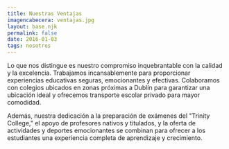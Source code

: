```yaml
---
title: Nuestras Ventajas
imagencabecera: ventajas.jpg
layout: base.njk
permalink: false
date: 2016-01-03
tags: nosotros
---
```


Lo que nos distingue es nuestro compromiso inquebrantable con la calidad y la excelencia. Trabajamos incansablemente para proporcionar experiencias educativas seguras, emocionantes y efectivas. Colaboramos con colegios ubicados en zonas próximas a Dublín para garantizar una ubicación ideal y ofrecemos transporte escolar privado para mayor comodidad.

Además, nuestra dedicación a la preparación de exámenes del "Trinity College," el apoyo de profesores nativos y titulados, y la oferta de actividades y deportes emocionantes se combinan para ofrecer a los estudiantes una experiencia completa de aprendizaje y crecimiento.
